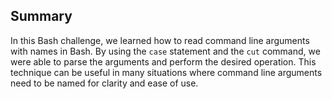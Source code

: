 ## Summary


In this Bash challenge, we learned how to read command line arguments with names in Bash. By using the `case` statement and the `cut` command, we were able to parse the arguments and perform the desired operation. This technique can be useful in many situations where command line arguments need to be named for clarity and ease of use.